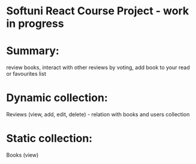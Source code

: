 # Softuni React Course Project - work in progress

# Summary:
review books, interact with other reviews by voting, add book to your read or favourites list

# Dynamic collection:
Reviews (view, add, edit, delete) - relation with books and users collection

# Static collection:
Books (view)